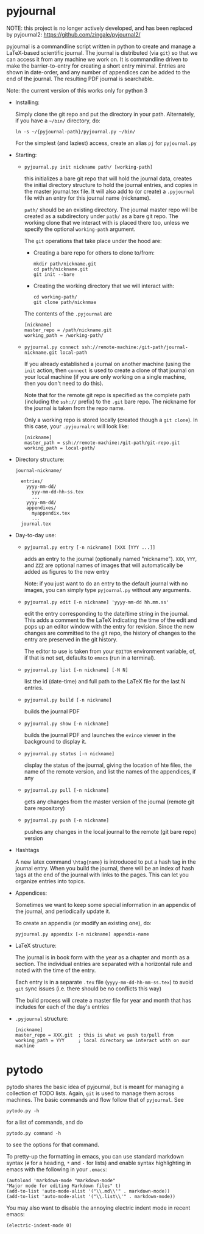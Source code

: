 # pyjournal

NOTE: this project is no longer actively developed, and has been replaced
by pyjournal2: https://github.com/zingale/pyjournal2/

pyjournal is a commandline script written in python to create and
manage a LaTeX-based scientific journal.  The journal is distributed
(via `git`) so that we can access it from any machine we work on.  It
is commandline driven to make the barrier-to-entry for creating a
short entry minimal.  Entries are shown in date-order, and any number
of appendices can be added to the end of the journal.  The resulting
PDF journal is searchable.

Note: the current version of this works only for python 3

* Installing:

  Simply clone the git repo and put the directory in your path.
  Alternately, if you have a `~/bin/` directory, do:

  ```
  ln -s ~/{pyjournal-path}/pyjournal.py ~/bin/
  ```

  For the simplest (and laziest) access, create an alias `pj` for
  `pyjournal.py`
  

* Starting:

  - `pyjournal.py init nickname path/ [working-path]`

    this initializes a bare git repo that will hold the journal data,
    creates the initial directory structure to hold the journal
    entries, and copies in the master journal.tex file.  It will also
    add to (or create) a `.pyjournal` file with an entry for this
	journal name (nickname).

    `path/` should be an existing directory.  The journal master repo
	will be created as a subdirectory under `path/` as a bare git
	repo.  The working clone that we interact with is placed there
	too, unless we specify the optional `working-path` argument.
    
    The `git` operations that take place under the hood are:
    
      - Creating a bare repo for others to clone to/from:

        ```
        mkdir path/nickname.git
        cd path/nickname.git
        git init --bare
        ```
     
      - Creating the working directory that we will interact with:

        ```
        cd working-path/
        git clone path/nicknmae
        ```

    The contents of the `.pyjournal` are

    ```
    [nickname]
    master_repo = /path/nickname.git
    working_path = /working-path/
    ```

  - `pyjournal.py connect ssh://remote-machine:/git-path/journal-nickname.git local-path`

    If you already established a journal on another machine (using the
    `init` action, then `connect` is used to create a clone of that
    journal on your local machine (if you are only working on a single
    machine, then you don't need to do this).

    Note that for the remote git repo is specified as the complete path
    (including the `ssh://` prefix) to the `.git` bare repo.  The nickname
    for the journal is taken from the repo name.
    
    Only a working repo is stored locally (created though a `git clone`).
    In this case, your `.pyjournalrc` will look like:
    
    ```
    [nickname]
    master_path = ssh://remote-machine:/git-path/git-repo.git
    working_path = local-path/
    ```  


* Directory structure:

  ```
  journal-nickname/

    entries/
      yyyy-mm-dd/
        yyy-mm-dd-hh-ss.tex
        ...
      yyyy-mm-dd/
      appendixes/
	    myappendix.tex
	    ...
    journal.tex
  ```


* Day-to-day use:

  - `pyjournal.py entry [-n nickname] [XXX [YYY ...]]`
  
    adds an entry to the journal (optionally named "nickname"). `XXX`,
    `YYY`, and `ZZZ` are optional names of images that will
    automatically be added as figures to the new entry

    Note: if you just want to do an entry to the default journal with
    no images, you can simply type `pyjournal.py` without any arguments.

  - `pyjournal.py edit [-n nickname] 'yyyy-mm-dd hh.mm.ss'`

    edit the entry corresponding to the date/time string in the journal.
    This adds a comment to the LaTeX indicating the time of the edit
    and pops up an editor window with the entry for revision.  Since the
    new changes are committed to the git repo, the history of changes to
    the entry are preserved in the git history.

    The editor to use is taken from your `EDITOR` environment variable,
	of, if that is not set, defaults to `emacs` (run in a terminal).

  - `pyjournal.py list [-n nickname] [-N N]`

    list the id (date-time) and full path to the LaTeX file for the last
    N entries.

  - `pyjournal.py build [-n nickname]`

    builds the journal PDF

  - `pyjournal.py show [-n nickname]`

    builds the journal PDF and launches the `evince` viewer in the
    background to display it.

  - `pyjournal.py status [-n nickname]`

    display the status of the journal, giving the location of hte
    files, the name of the remote version, and list the names of the
	appendices, if any

  - `pyjournal.py pull [-n nickname] `

    gets any changes from the master version of the journal (remote
    git bare repository)

  - `pyjournal.py push [-n nickname] `

    pushes any changes in the local journal to the remote (git bare
    repo) version
 

* Hashtags

  A new latex command `\htag{name}` is introduced to put a hash
  tag in the journal entry.  When you build the journal, there will
  be an index of hash tags at the end of the journal with links
  to the pages.  This can let you organize entries into topics.
  

* Appendices:

  Sometimes we want to keep some special information in an appendix
  of the journal, and periodically update it.  

  To create an appendix (or modify an existing one), do:

  `pyjournal.py appendix [-n nickname] appendix-name`


* LaTeX structure:

  The journal is in book form with the year as a chapter and month as
  a section.  The individual entries are separated with a horizontal
  rule and noted with the time of the entry.

  Each entry is in a separate `.tex` file (`yyyy-mm-dd-hh-mm-ss.tex`)
  to avoid `git` sync issues (i.e. there should be no conflicts this
  way)
   
  The build process will create a master file for year and month that
  has includes for each of the day's entries


* `.pyjournal` structure:

  ```
  [nickname]
  master_repo = XXX.git  ; this is what we push to/pull from
  working_path = YYY     ; local directory we interact with on our machine
  ```



# pytodo

pytodo shares the basic idea of pyjournal, but is meant for managing
a collection of TODO lists.  Again, `git` is used to manage them
across machines.  The basic commands and flow follow that of `pyjournal`.
See

```
pytodo.py -h
```

for a list of commands, and do

```
pytodo.py command -h
```

to see the options for that command.

To pretty-up the formatting in emacs, you can use standard markdown
syntax (`#` for a heading, `*` and `-` for lists) and enable syntax
highlighting in emacs with the following in your `.emacs`:

```
(autoload 'markdown-mode "markdown-mode"
"Major mode for editing Markdown files" t)
(add-to-list 'auto-mode-alist '("\\.md\\'" . markdown-mode))
(add-to-list 'auto-mode-alist '("\\.list\\'" . markdown-mode))
```

You may also want to disable the annoying electric indent mode
in recent emacs:

```
(electric-indent-mode 0)
```

